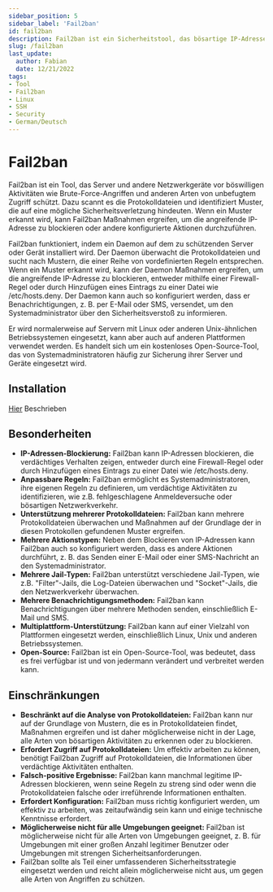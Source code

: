 ```yaml
---
sidebar_position: 5
sidebar_label: 'Fail2ban'
id: fail2ban
description: Fail2ban ist ein Sicherheitstool, das bösartige IP-Adressen blockiert und Server und Geräte schützt.
slug: /fail2ban
last_update:
  author: Fabian
  date: 12/21/2022
tags:
- Tool
- Fail2ban
- Linux
- SSH
- Security
- German/Deutsch
---
```


# Fail2ban

Fail2ban ist ein Tool, das Server und andere Netzwerkgeräte vor böswilligen Aktivitäten wie Brute-Force-Angriffen und anderen Arten von unbefugtem Zugriff schützt. Dazu scannt es die Protokolldateien und identifiziert Muster, die auf eine mögliche Sicherheitsverletzung hindeuten. Wenn ein Muster erkannt wird, kann Fail2ban Maßnahmen ergreifen, um die angreifende IP-Adresse zu blockieren oder andere konfigurierte Aktionen durchzuführen.

Fail2ban funktioniert, indem ein Daemon auf dem zu schützenden Server oder Gerät installiert wird. Der Daemon überwacht die Protokolldateien und sucht nach Mustern, die einer Reihe von vordefinierten Regeln entsprechen. Wenn ein Muster erkannt wird, kann der Daemon Maßnahmen ergreifen, um die angreifende IP-Adresse zu blockieren, entweder mithilfe einer Firewall-Regel oder durch Hinzufügen eines Eintrags zu einer Datei wie /etc/hosts.deny. Der Daemon kann auch so konfiguriert werden, dass er Benachrichtigungen, z. B. per E-Mail oder SMS, versendet, um den Systemadministrator über den Sicherheitsverstoß zu informieren.

Er wird normalerweise auf Servern mit Linux oder anderen Unix-ähnlichen Betriebssystemen eingesetzt, kann aber auch auf anderen Plattformen verwendet werden. Es handelt sich um ein kostenloses Open-Source-Tool, das von Systemadministratoren häufig zur Sicherung ihrer Server und Geräte eingesetzt wird.

## Installation

[Hier](./fail2ban-setup) Beschrieben

## Besonderheiten

* **IP-Adressen-Blockierung:** Fail2ban kann IP-Adressen blockieren, die verdächtiges Verhalten zeigen, entweder durch eine Firewall-Regel oder durch Hinzufügen eines Eintrags zu einer Datei wie /etc/hosts.deny.
* **Anpassbare Regeln:** Fail2ban ermöglicht es Systemadministratoren, ihre eigenen Regeln zu definieren, um verdächtige Aktivitäten zu identifizieren, wie z.B. fehlgeschlagene Anmeldeversuche oder bösartigen Netzwerkverkehr.
* **Unterstützung mehrerer Protokolldateien:** Fail2ban kann mehrere Protokolldateien überwachen und Maßnahmen auf der Grundlage der in diesen Protokollen gefundenen Muster ergreifen.
* **Mehrere Aktionstypen:** Neben dem Blockieren von IP-Adressen kann Fail2ban auch so konfiguriert werden, dass es andere Aktionen durchführt, z. B. das Senden einer E-Mail oder einer SMS-Nachricht an den Systemadministrator.
* **Mehrere Jail-Typen:** Fail2ban unterstützt verschiedene Jail-Typen, wie z.B. "Filter"-Jails, die Log-Dateien überwachen und "Socket"-Jails, die den Netzwerkverkehr überwachen.
* **Mehrere Benachrichtigungsmethoden:** Fail2ban kann Benachrichtigungen über mehrere Methoden senden, einschließlich E-Mail und SMS.
* **Multiplattform-Unterstützung:** Fail2ban kann auf einer Vielzahl von Plattformen eingesetzt werden, einschließlich Linux, Unix und anderen Betriebssystemen.
* **Open-Source:** Fail2ban ist ein Open-Source-Tool, was bedeutet, dass es frei verfügbar ist und von jedermann verändert und verbreitet werden kann.

## Einschränkungen 

* **Beschränkt auf die Analyse von Protokolldateien:** Fail2ban kann nur auf der Grundlage von Mustern, die es in Protokolldateien findet, Maßnahmen ergreifen und ist daher möglicherweise nicht in der Lage, alle Arten von bösartigen Aktivitäten zu erkennen oder zu blockieren.
* **Erfordert Zugriff auf Protokolldateien:** Um effektiv arbeiten zu können, benötigt Fail2ban Zugriff auf Protokolldateien, die Informationen über verdächtige Aktivitäten enthalten.
* **Falsch-positive Ergebnisse:** Fail2ban kann manchmal legitime IP-Adressen blockieren, wenn seine Regeln zu streng sind oder wenn die Protokolldateien falsche oder irreführende Informationen enthalten.
* **Erfordert Konfiguration:** Fail2ban muss richtig konfiguriert werden, um effektiv zu arbeiten, was zeitaufwändig sein kann und einige technische Kenntnisse erfordert.
* **Möglicherweise nicht für alle Umgebungen geeignet:** Fail2ban ist möglicherweise nicht für alle Arten von Umgebungen geeignet, z. B. für Umgebungen mit einer großen Anzahl legitimer Benutzer oder Umgebungen mit strengen Sicherheitsanforderungen.
* Fail2ban sollte als Teil einer umfassenderen Sicherheitsstrategie eingesetzt werden und reicht allein möglicherweise nicht aus, um gegen alle Arten von Angriffen zu schützen.
